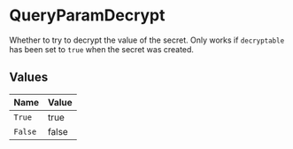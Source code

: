 # QueryParamDecrypt

Whether to try to decrypt the value of the secret. Only works if `decryptable` has been set to `true` when the secret was created.


## Values

| Name    | Value   |
| ------- | ------- |
| `True`  | true    |
| `False` | false   |